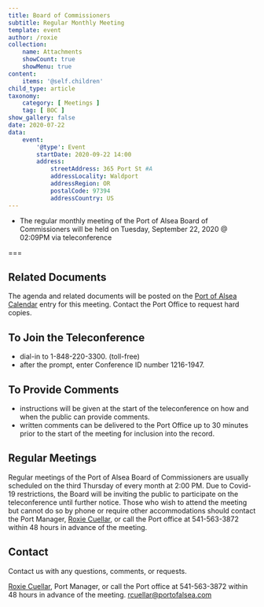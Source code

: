 ```yaml
---
title: Board of Commissioners
subtitle: Regular Monthly Meeting
template: event
author: /roxie
collection:
    name: Attachments
    showCount: true
    showMenu: true
content:
    items: '@self.children'
child_type: article
taxonomy:
    category: [ Meetings ]
    tag: [ BOC ]
show_gallery: false
date: 2020-07-22
data:
    event:
        '@type': Event
        startDate: 2020-09-22 14:00
        address:
            streetAddress: 365 Port St #A
            addressLocality: Waldport
            addressRegion: OR
            postalCode: 97394
            addressCountry: US
---
```


- The regular monthly meeting of the Port of Alsea Board of Commissioners will be held on Tuesday, September 22, 2020 @ 02:09PM via teleconference

===



## Related Documents
The agenda and related documents will be posted on the [Port of Alsea Calendar](http://www.portofalsea.com/calendar) entry for this meeting. Contact the Port Office to request hard copies.

## To Join the Teleconference
- dial-in to 1-848-220-3300. (toll-free)
- after the prompt, enter Conference ID number 1216-1947.

## To Provide Comments
- instructions will be given at the start of the teleconference on how and when the public can provide comments.
- written comments can be delivered to the Port Office up to 30 minutes prior to the start of the meeting for inclusion into the record.

## Regular Meetings
Regular meetings of the Port of Alsea Board of Commissioners are usually scheduled on the third Thursday of every month at 2:00 PM. Due to Covid-19 restrictions, the Board will be inviting the public to participate on the teleconference until further notice.
Those who wish to attend the meeting but cannot do so by phone or require other accommodations should contact the Port Manager, [Roxie Cuellar](rcuellar@portofalsea.com), or call the Port office at 541-563-3872 within 48 hours in advance of the meeting. 

## Contact
Contact us with any questions, comments, or requests. 

[Roxie Cuellar](), Port Manager, or call the Port office at 541-563-3872 within 48 hours in advance of the meeting. 
rcuellar@portofalsea.com

